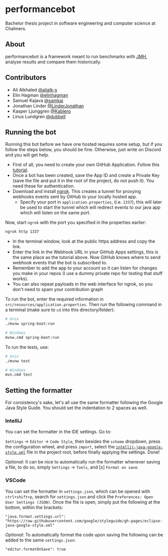 # performancebot

Bachelor thesis project in software engineering and computer science at Chalmers.

## About

performancebot is a framework meant to run benchmarks with [JMH](https://github.com/openjdk/jmh),
analyse results and compare them historically.

## Contributors

- Ali Alkhaled  [@alialk-s](https://github.com/alialk-s)
- Elin Hagman [@elinhagman](https://github.com/elinhagman)
- Samuel Kajava [@samkaj](https://github.com/samkaj)
- Jonathan Linder [@LinderJonathan](https://github.com/linderjonathan)
- Kasper Ljunggren [@Kablero](https://github.com/kablero)
- Linus Lundgren [@dubbell](https://github.com/dubbell)

## Running the bot

Running this bot before we have one hosted requires some setup, but if you follow the steps below, you should be fine. Otherwise, just write on Discord and you will get help.

- First of all, you need to create your own GitHub Application. Follow this [tutorial](https://docs.github.com/en/apps/creating-github-apps/creating-github-apps/creating-a-github-app).
- Once a bot has been created, save the App ID and create a Private Key (save the file and put it in the root of the project, do not push it). You need these for authentication.
- Download and install [ngrok](https://ngrok.com/download). This creates a tunnel for proxying webhooks events sent by GitHub to your locally hosted app.
	- Specify your port in `application.properties`, (i.e. `1337`), this will later be used to start the tunnel which will redirect events to our java app which will listen on the same port.

Now, start `ngrok` with the port you specified in the properties earlier:

```zsh
ngrok http 1337
```

- In the terminal window, look at the public https address and copy the link.
- Enter the link in the Webhook URL in your GitHub Apps settings, this is the same place as the tutorial above. Now GitHub knows where to send webhook events that the bot is subscribed to.
- Remember to add the app to your account so it can listen for changes you make in your repos (I use a dummy private repo for testing that stuff works).
- You can also repeat payloads in the web interface for ngrok, so you don't need to spam your contribution graph

To run the bot, enter the required information in `src/resources/application.properties`. Then run the following command in a terminal (make sure to `cd` into this directory/folder):

```zsh
# Unix
./mvnw spring-boot:run

# Windows
mvnw.cmd spring-boot:run
```

To run the tests, use:

```zsh
# Unix
./mvnw test

# Windows
mvn.cmd test
```

## Setting the formatter

For consistency's sake, let's all use the same formatter following the Google Java Style Guide.
You should set the indentation to 2 spaces as well.

### IntelliJ

You can set the formatter in the IDE settings. Go to:

`Settings` -> `Editor` -> `Code Style`, then besides the `scheme` dropdown, press the configuration
wheel, and press `import`, select
the [`intellij-java-google-style.xml`](intellij-java-google-style.xml) file in the project root,
before finally applying the settings. Done!

_Optional_: It can be nice to automatically run the formatter whenever saving a file, to do so,
simply `Settings` -> `Tools`, and [x] `Format on save`.

### VSCode

You can set the formatter in `settings.json`, which can be opened with `ctrl+shift+p`, search for
`settings.json` and click the `Preferences: Open User Settings (JSON)`. Once the file is open,
simply put the following at the bottom, within the brackets:

    "java.format.settings.url": "https://raw.githubusercontent.com/google/styleguide/gh-pages/eclipse-java-google-style.xml"

_Optional_: To automatically format the code upon saving the following can be added to the same
`settings.json`:

    "editor.formatOnSave": true
